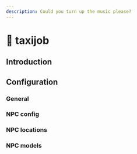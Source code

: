 ```yaml
---
description: Could you turn up the music please?
---
```


# 🚕 taxijob

## Introduction



## Configuration

### General



### NPC config



### NPC locations



### NPC models
